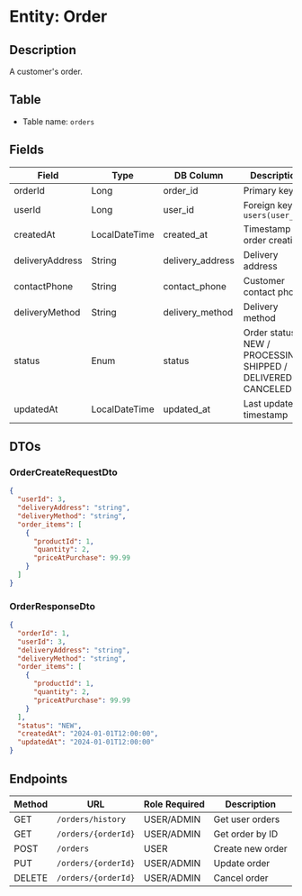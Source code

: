 # Entity: Order

## Description
A customer's order.

## Table
- Table name: `orders`

## Fields

| Field           | Type          | DB Column        | Description                                                   |
|-----------------|---------------|------------------|---------------------------------------------------------------|
| orderId         | Long          | order_id         | Primary key                                                   |
| userId          | Long          | user_id          | Foreign key to `users(user_id)`                               |
| createdAt       | LocalDateTime | created_at       | Timestamp of order creation                                   |
| deliveryAddress | String        | delivery_address | Delivery address                                              |
| contactPhone    | String        | contact_phone    | Customer contact phone                                        |
| deliveryMethod  | String        | delivery_method  | Delivery method                                               |
| status          | Enum          | status           | Order status NEW / PROCESSING/ SHIPPED / DELIVERED / CANCELED |
| updatedAt       | LocalDateTime | updated_at       | Last update timestamp                                         |

## DTOs

### OrderCreateRequestDto

```json
{
  "userId": 3,
  "deliveryAddress": "string",
  "deliveryMethod": "string",
  "order_items": [
    {
      "productId": 1,
      "quantity": 2,
      "priceAtPurchase": 99.99
    }
  ]
}
```

### OrderResponseDto

```json
{
  "orderId": 1,
  "userId": 3,
  "deliveryAddress": "string",
  "deliveryMethod": "string",
  "order_items": [
    {
      "productId": 1,
      "quantity": 2,
      "priceAtPurchase": 99.99
    }
  ],
  "status": "NEW",
  "createdAt": "2024-01-01T12:00:00",
  "updatedAt": "2024-01-01T12:00:00"
}
```

## Endpoints

| Method | URL                 | Role Required  | Description      |
|--------|---------------------|----------------|------------------|
| GET    | `/orders/history`   | USER/ADMIN     | Get user orders  |
| GET    | `/orders/{orderId}` | USER/ADMIN     | Get order by ID  |
| POST   | `/orders`           | USER           | Create new order |
| PUT    | `/orders/{orderId}` | USER/ADMIN     | Update order     |
| DELETE | `/orders/{orderId}` | USER/ADMIN     | Cancel order     |

